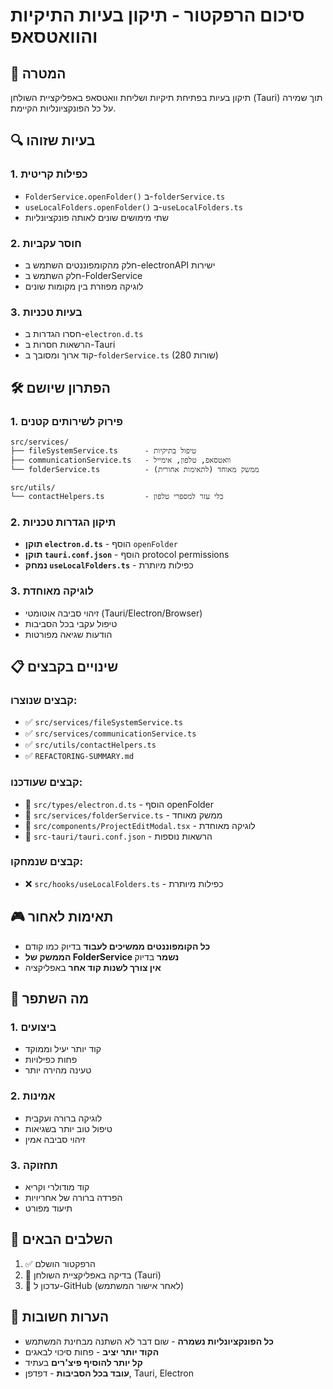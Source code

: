 # סיכום הרפקטור - תיקון בעיות התיקיות והוואטסאפ

## 🎯 **המטרה**
תיקון בעיות בפתיחת תיקיות ושליחת וואטסאפ באפליקציית השולחן (Tauri) תוך שמירה על כל הפונקציונליות הקיימת.

## 🔍 **בעיות שזוהו**

### 1. **כפילות קריטית**
- `FolderService.openFolder()` ב-`folderService.ts`
- `useLocalFolders.openFolder()` ב-`useLocalFolders.ts`
- שתי מימושים שונים לאותה פונקציונליות

### 2. **חוסר עקביות**
- חלק מהקומפוננטים השתמש ב-electronAPI ישירות
- חלק השתמש ב-FolderService
- לוגיקה מפוזרת בין מקומות שונים

### 3. **בעיות טכניות**
- חסרו הגדרות ב-`electron.d.ts`
- הרשאות חסרות ב-Tauri
- קוד ארוך ומסובך ב-`folderService.ts` (280 שורות)

## 🛠️ **הפתרון שיושם**

### 1. **פירוק לשירותים קטנים**
```
src/services/
├── fileSystemService.ts      - טיפול בתיקיות
├── communicationService.ts   - וואטסאפ, טלפון, אימייל
└── folderService.ts          - ממשק מאוחד (לתאימות אחורית)

src/utils/
└── contactHelpers.ts         - כלי עזר למספרי טלפון
```

### 2. **תיקון הגדרות טכניות**
- **תוקן `electron.d.ts`** - הוסף `openFolder`
- **תוקן `tauri.conf.json`** - הוסף protocol permissions
- **נמחק `useLocalFolders.ts`** - כפילות מיותרת

### 3. **לוגיקה מאוחדת**
- זיהוי סביבה אוטומטי (Tauri/Electron/Browser)
- טיפול עקבי בכל הסביבות
- הודעות שגיאה מפורטות

## 📋 **שינויים בקבצים**

### קבצים שנוצרו:
- ✅ `src/services/fileSystemService.ts`
- ✅ `src/services/communicationService.ts` 
- ✅ `src/utils/contactHelpers.ts`
- ✅ `REFACTORING-SUMMARY.md`

### קבצים שעודכנו:
- 🔄 `src/types/electron.d.ts` - הוסף openFolder
- 🔄 `src/services/folderService.ts` - ממשק מאוחד
- 🔄 `src/components/ProjectEditModal.tsx` - לוגיקה מאוחדת
- 🔄 `src-tauri/tauri.conf.json` - הרשאות נוספות

### קבצים שנמחקו:
- ❌ `src/hooks/useLocalFolders.ts` - כפילות מיותרת

## 🎮 **תאימות לאחור**
- **כל הקומפוננטים ממשיכים לעבוד** בדיוק כמו קודם
- **הממשק של FolderService נשמר** בדיוק
- **אין צורך לשנות קוד אחר** באפליקציה

## 🧪 **מה השתפר**

### 1. **ביצועים**
- קוד יותר יעיל וממוקד
- פחות כפילויות
- טעינה מהירה יותר

### 2. **אמינות**
- לוגיקה ברורה ועקבית
- טיפול טוב יותר בשגיאות
- זיהוי סביבה אמין

### 3. **תחזוקה**
- קוד מודולרי וקריא
- הפרדה ברורה של אחריויות
- תיעוד מפורט

## 🔄 **השלבים הבאים**
1. ✅ הרפקטור הושלם
2. 🔄 בדיקה באפליקציית השולחן (Tauri)
3. 🔄 עדכון ל-GitHub (לאחר אישור המשתמש)

## 📝 **הערות חשובות**
- **כל הפונקציונליות נשמרה** - שום דבר לא השתנה מבחינת המשתמש
- **הקוד יותר יציב** - פחות סיכוי לבאגים
- **קל יותר להוסיף פיצ'רים** בעתיד
- **עובד בכל הסביבות** - דפדפן, Tauri, Electron